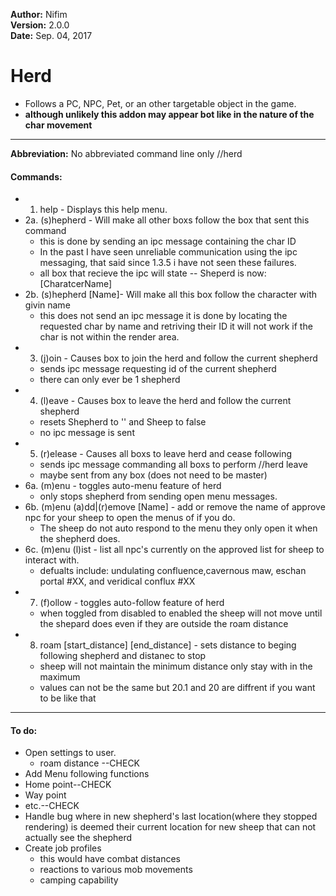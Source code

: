 **Author:**  Nifim<br>
**Version:**  2.0.0<br>
**Date:** Sep. 04, 2017<br>

# Herd #

* Follows a PC, NPC, Pet, or an other targetable object in the game.
* **although unlikely this addon may appear bot like in the nature of the char movement**

----

**Abbreviation:** No abbreviated command line only //herd

#### Commands: ####
* 1. help - Displays this help menu.
* 2a. (s)hepherd - Will make all other boxs follow the box that sent this command
  - this is done by sending an ipc message containing the char ID
  - In the past I have seen unreliable communication using the ipc messaging, that said since 1.3.5 i have not seen these failures.
  - all box that recieve the ipc will state -- Sheperd is now: [CharatcerName]
* 2b. (s)hepherd [Name]- Will make all this box follow the character with givin name
  - this does not send an ipc message it is done by locating the requested char by name and retriving their ID it will not work if the char is not within the render area. 
* 3. (j)oin - Causes box to join the herd and follow the current shepherd
  - sends ipc message requesting id of the current shepherd
  - there can only ever be 1 shepherd
* 4. (l)eave - Causes box to leave the herd and follow the current shepherd
  - resets Shepherd to '' and Sheep to false
  - no ipc message is sent 
* 5. (r)elease - Causes all boxs to leave herd and cease following
  - sends ipc message commanding all boxs to perform //herd leave
  - maybe sent from any box (does not need to be master)
* 6a. (m)enu - toggles auto-menu feature of herd
  - only stops shepherd from sending open menu messages.
* 6b. (m)enu (a)dd|(r)emove [Name] - add or remove the name of approve npc for your sheep to open the menus of if you do.
  - The sheep do not auto respond to the menu they only open it when the shepherd does.
* 6c. (m)enu (l)ist - list all npc's currently on the approved list for sheep to interact with.
  - defualts include: undulating confluence,cavernous maw, eschan portal #XX, and veridical conflux #XX
* 7.  (f)ollow - toggles auto-follow feature of herd
  - when toggled from disabled to enabled the sheep will not move until the shepard does even if they are outside the roam distance
* 8.  roam [start_distance] [end_distance] - sets distance to beging following shepherd and distanec to stop
  - sheep will not maintain the minimum distance only stay with in the maximum
  - values can not be the same but 20.1 and 20 are diffrent if you want to be like that
----

#### To do: ####
* Open settings to user.
  * roam distance --CHECK
* Add Menu following functions
 * Home point--CHECK
 * Way point
 * etc.--CHECK
* Handle bug where in new shepherd's last location(where they stopped rendering) is deemed their current location for new sheep that can not actually see the shepherd
* Create job profiles 
  * this would have combat distances
  * reactions to various mob movements
  * camping capability
